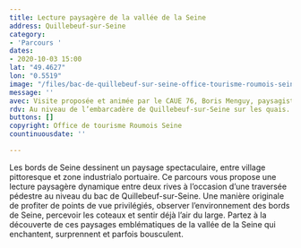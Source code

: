 ```yaml
---
title: Lecture paysagère de la vallée de la Seine
address: Quillebeuf-sur-Seine
category:
- 'Parcours '
dates:
- 2020-10-03 15:00
lat: "49.4627"
lon: "0.5519"
image: "/files/bac-de-quillebeuf-sur-seine-office-tourisme-roumois-seine.jpg"
message: ''
avec: Visite proposée et animée par le CAUE 76, Boris Menguy, paysagiste-urbaniste.
rdv: Au niveau de l’embarcadère de Quillebeuf-sur-Seine sur les quais.
buttons: []
copyright: Office de tourisme Roumois Seine
countinuousdate: ''

---
```

Les bords de Seine dessinent un paysage spectaculaire, entre village pittoresque et zone industrialo portuaire. Ce parcours vous propose une lecture paysagère dynamique entre deux rives à l’occasion d’une traversée pédestre au niveau du bac de Quillebeuf-sur-Seine. Une manière originale de profiter de points de vue privilégiés, observer l’environnement des bords de Seine, percevoir les coteaux et sentir déjà l’air du large. Partez à la découverte de ces paysages emblématiques de la vallée de la Seine qui enchantent, surprennent et parfois bousculent.